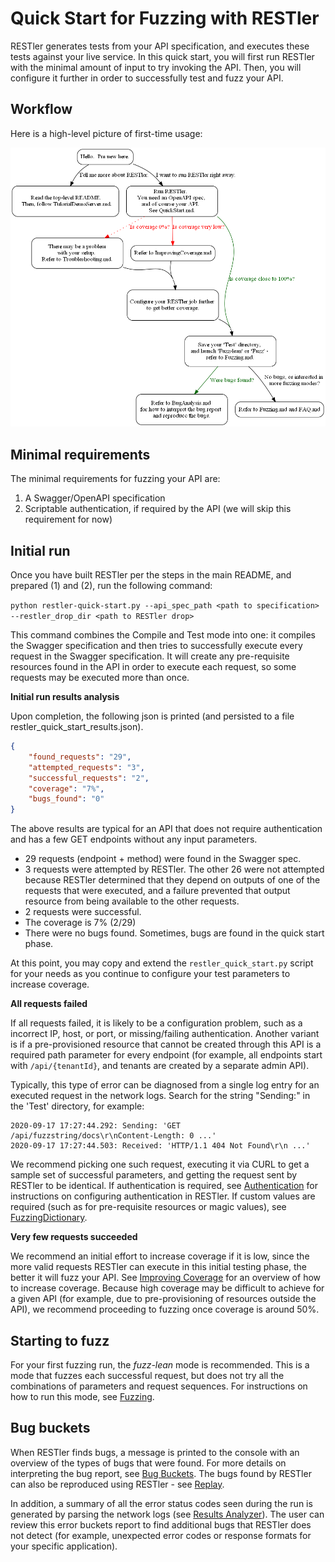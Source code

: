 # Quick Start for Fuzzing with RESTler

RESTler generates tests from your API specification,
and executes these tests against your live service.
In this quick start, you will first run RESTler with
the minimal amount of input to try invoking the API.  Then, you will configure it
further in order to successfully test and fuzz your API.

## **Workflow**

Here is a high-level picture of first-time usage:

![Getting Started Worklow](GettingStartedWorkflow.png)

## **Minimal requirements**

The minimal requirements for fuzzing your API are:

1. A Swagger/OpenAPI specification
2. Scriptable authentication, if required by the API
(we will skip this requirement for now)

## **Initial run**

Once you have built RESTler per the steps in the main README, and
prepared (1) and (2), run the following command:

```python restler-quick-start.py --api_spec_path <path to specification> --restler_drop_dir <path to RESTler drop>```

This command combines the Compile and Test mode into one: it compiles the
Swagger specification and then tries to successfully
execute every request in the Swagger specification.
It will create any pre-requisite resources found in the API
in order to execute each request, so some requests may be executed more than once.

**Initial run results analysis**

Upon completion, the following json is printed
(and persisted to a file restler_quick_start_results.json).

``` json
{
    "found_requests": "29",
    "attempted_requests": "3",
    "successful_requests": "2",
    "coverage": "7%",
    "bugs_found": "0"
}
```

The above results are typical for an API that does not require
authentication and has a few GET endpoints without any input parameters.

- 29 requests (endpoint + method) were found in the Swagger spec.
- 3 requests were attempted by RESTler.
The other 26 were not attempted because RESTler determined that
they depend on outputs of one of the requests that were executed,
and a failure prevented that output resource from being available
to the other requests.
- 2 requests were successful.
- The coverage is 7% (2/29)
- There were no bugs found.  Sometimes, bugs are found in the quick start phase.

At this point, you may copy and extend the ```restler_quick_start.py``` script
for your needs as you continue to configure your test parameters to increase coverage.

**All requests failed**

If all requests failed, it is likely to be a configuration problem,
such as a incorrect IP, host, or port, or missing/failing authentication.
 Another variant is if a pre-provisioned resource that cannot be created through this API is a required path parameter for every endpoint (for example, all endpoints start with ```/api/{tenantId}```, and tenants are created by a separate admin API).

Typically, this type of error can be diagnosed from a single log entry for an executed request in the network logs. Search for the string "Sending:"
in the 'Test' directory, for example:

```
2020-09-17 17:27:44.292: Sending: 'GET /api/fuzzstring/docs\r\nContent-Length: 0 ...'
2020-09-17 17:27:44.503: Received: 'HTTP/1.1 404 Not Found\r\n ...'
```

We recommend picking one such request, executing it via CURL to get a sample set of successful parameters, and getting the request sent by RESTler to be identical.
If authentication is required, see [Authentication](Authentication.md) for
instructions on configuring authentication in RESTler.  If custom values are required (such as for pre-requisite resources or magic values), see [FuzzingDictionary](FuzzingDictionary.md).

**Very few requests succeeded**

We recommend an initial effort to increase coverage if it is low,
since the more valid requests RESTler can execute in this initial testing phase,
the better it will fuzz your API.
See [Improving Coverage](ImprovingCoverage.md) for an overview of how to increase coverage.
Because high coverage may be difficult to achieve for a given API
(for example, due to pre-provisioning of resources outside the API),
we recommend proceeding to fuzzing once coverage is around 50%.

## **Starting to fuzz**

For your first fuzzing run, the *fuzz-lean* mode is recommended.  This is a mode that fuzzes each successful request, but does not try all the combinations of parameters and request sequences.   For instructions on how to run this mode, see [Fuzzing](Fuzzing.md).

## **Bug buckets**

When RESTler finds bugs, a message is printed to the console with an overview of the types of bugs that were found.  For more details on interpreting the bug report, see [Bug Buckets](BugBuckets.md).  The bugs found by RESTler can also be reproduced using RESTler - see [Replay](Replay.md).

In addition, a summary of all the error status codes seen during the run is generated by parsing the network logs (see [Results Analyzer](ResultsAnalyzer.md)).  The user can review this error buckets report to find additional bugs that RESTler does not detect (for example, unexpected error codes or response formats for your specific application).
